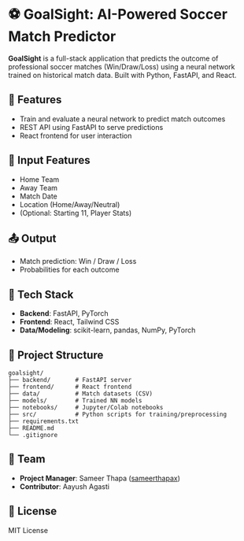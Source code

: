 # ⚽ GoalSight: AI-Powered Soccer Match Predictor

**GoalSight** is a full-stack application that predicts the outcome of professional soccer matches (Win/Draw/Loss) using a neural network trained on historical match data. Built with Python, FastAPI, and React.

## 🚀 Features
- Train and evaluate a neural network to predict match outcomes
- REST API using FastAPI to serve predictions
- React frontend for user interaction

## 🧠 Input Features
- Home Team
- Away Team
- Match Date
- Location (Home/Away/Neutral)
- (Optional: Starting 11, Player Stats)

## 📤 Output
- Match prediction: Win / Draw / Loss
- Probabilities for each outcome

## 🧱 Tech Stack
- **Backend**: FastAPI, PyTorch
- **Frontend**: React, Tailwind CSS
- **Data/Modeling**: scikit-learn, pandas, NumPy, PyTorch

## 📁 Project Structure
```
goalsight/
├── backend/       # FastAPI server
├── frontend/      # React frontend
├── data/          # Match datasets (CSV)
├── models/        # Trained NN models
├── notebooks/     # Jupyter/Colab notebooks
├── src/           # Python scripts for training/preprocessing
├── requirements.txt
├── README.md
└── .gitignore
```

## 👥 Team
- **Project Manager**: Sameer Thapa ([sameerthapax](https://github.com/sameerthapax))
- **Contributor**: Aayush Agasti

## 📄 License
MIT License
